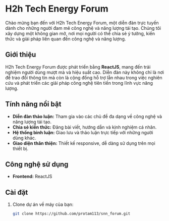 # H2h Tech Energy Forum

Chào mừng bạn đến với H2h Tech Energy Forum, một diễn đàn trực tuyến dành cho những người đam mê công nghệ và năng lượng tái tạo. Chúng tôi xây dựng một không gian mở, nơi mọi người có thể chia sẻ ý tưởng, kiến thức và giải pháp liên quan đến công nghệ và năng lượng.

## Giới thiệu

H2h Tech Energy Forum được phát triển bằng **ReactJS**, mang đến trải nghiệm người dùng mượt mà và hiệu suất cao. Diễn đàn này không chỉ là nơi để trao đổi thông tin mà còn là cộng đồng hỗ trợ lẫn nhau trong việc nghiên cứu và phát triển các giải pháp công nghệ tiên tiến trong lĩnh vực năng lượng.

## Tính năng nổi bật

- **Diễn đàn thảo luận:** Tham gia vào các chủ đề đa dạng về công nghệ và năng lượng tái tạo.
- **Chia sẻ kiến thức:** Đăng bài viết, hướng dẫn và kinh nghiệm cá nhân.
- **Hệ thống bình luận:** Giao lưu và thảo luận trực tiếp với những người dùng khác.
- **Giao diện thân thiện:** Thiết kế responsive, dễ dàng sử dụng trên mọi thiết bị.

## Công nghệ sử dụng

- **Frontend:** ReactJS


## Cài đặt

1. Clone dự án về máy của bạn:
   ```bash
   git clone https://github.com/protam113/snn_forum.git
 